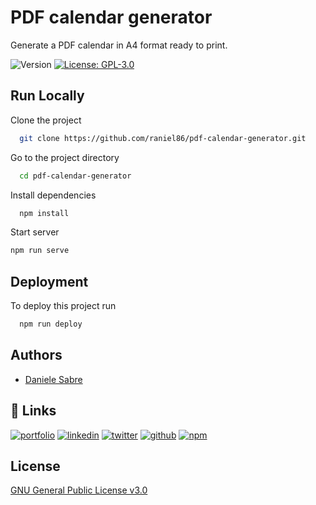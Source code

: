 
# PDF calendar generator

Generate a PDF calendar in A4 format ready to print.


![Version](https://img.shields.io/badge/version-1.0.0-blue.svg?cacheSeconds=2592000)
[![License: GPL-3.0](https://img.shields.io/badge/License-GPL--3.0-informational)](#)


## Run Locally

Clone the project

```bash
  git clone https://github.com/raniel86/pdf-calendar-generator.git
```

Go to the project directory

```bash
  cd pdf-calendar-generator
```

Install dependencies

```bash
  npm install
```

Start server

```bash
npm run serve
```


## Deployment

To deploy this project run

```bash
  npm run deploy
```


## Authors

- [Daniele Sabre](https://www.danielesabre.com)


## 🔗 Links
[![portfolio](https://img.shields.io/badge/my_portfolio-000?style=for-the-badge&logo=ko-fi&logoColor=white)](https://www.danielesabre.com)
[![linkedin](https://img.shields.io/badge/linkedin-0A66C2?style=for-the-badge&logo=linkedin&logoColor=white)](https://linkedin.com/in/danielesabre)
[![twitter](https://img.shields.io/badge/twitter-1DA1F2?style=for-the-badge&logo=twitter&logoColor=white)](https://twitter.com/raniel86)
[![github](https://img.shields.io/badge/github-171515?style=for-the-badge&logo=github&logoColor=white)](https://github.com/raniel86)
[![npm](https://img.shields.io/badge/npm-cb0000?style=for-the-badge&logo=npm&logoColor=white)](https://www.npmjs.com/~raniel)


## License

[GNU General Public License v3.0
](https://choosealicense.com/licenses/gpl-3.0/)

